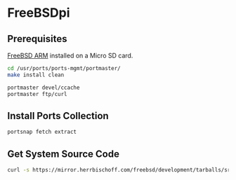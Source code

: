 # FreeBSDpi

## Prerequisites

[FreeBSD ARM](https://mirror.herrbischoff.com/freebsd/releases/ISO-IMAGES/11.0/FreeBSD-11.0-RELEASE-arm-armv6-RPI2.img.xz) installed on a Micro SD card.

```sh
cd /usr/ports/ports-mgmt/portmaster/
make install clean

portmaster devel/ccache
portmaster ftp/curl
```

## Install Ports Collection

```sh
portsnap fetch extract
```

## Get System Source Code

```sh
curl -s https://mirror.herrbischoff.com/freebsd/development/tarballs/src_stable_11.tar.gz | tar xfv - -C /usr
```
